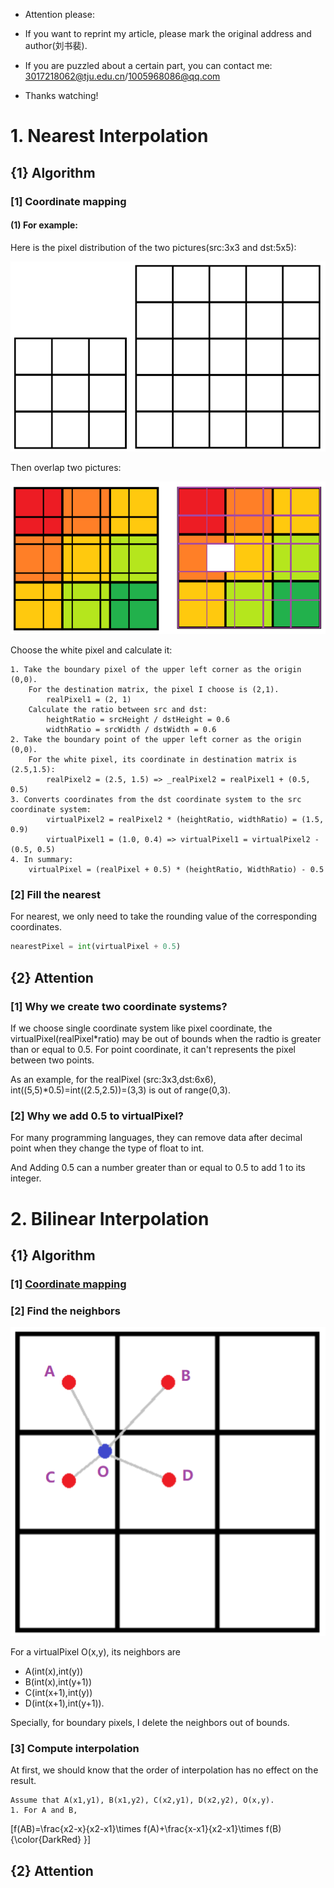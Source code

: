 - Attention please: 

- If you want to reprint my article, please mark the original address and author(刘书裴).

- If you are puzzled about a certain part, you can contact me: 3017218062@tju.edu.cn/1005968086@qq.com

- Thanks watching!

# 1. Nearest Interpolation

## {1} Algorithm

### [1] Coordinate mapping

<a id="mapping"/>

#### (1) For example:

Here is the pixel distribution of the two pictures(src:3x3 and dst:5x5):

![](../resource/interpolation/Nearest_Interpolation/image1.png)

Then overlap two pictures:

![](../resource/interpolation/Nearest_Interpolation/image2.png)

Choose the white pixel and  calculate it:

```
1. Take the boundary pixel of the upper left corner as the origin (0,0).
    For the destination matrix, the pixel I choose is (2,1).
        realPixel1 = (2, 1)
    Calculate the ratio between src and dst:
        heightRatio = srcHeight / dstHeight = 0.6
        widthRatio = srcWidth / dstWidth = 0.6
2. Take the boundary point of the upper left corner as the origin (0,0).
    For the white pixel, its coordinate in destination matrix is (2.5,1.5):
        realPixel2 = (2.5, 1.5) => _realPixel2 = realPixel1 + (0.5, 0.5)
3. Converts coordinates from the dst coordinate system to the src coordinate system:
        virtualPixel2 = realPixel2 * (heightRatio, widthRatio) = (1.5, 0.9)
        virtualPixel1 = (1.0, 0.4) => virtualPixel1 = virtualPixel2 - (0.5, 0.5)
4. In summary:
    virtualPixel = (realPixel + 0.5) * (heightRatio, WidthRatio) - 0.5
```

### [2] Fill the nearest

For nearest, we only need to take the rounding value of the corresponding coordinates.

```python
nearestPixel = int(virtualPixel + 0.5)
```

## {2} Attention

### [1] Why we create two coordinate systems?

If we choose single coordinate system like pixel coordinate, the virtualPixel(realPixel*ratio) may be out of bounds when the radtio is greater than or equal to 0.5. For point coordinate, it can't represents the pixel between two points.

As an example, for the realPixel (src:3x3,dst:6x6), int((5,5)*0.5)=int((2.5,2.5))=(3,3) is out of range(0,3).

### [2] Why we add 0.5 to virtualPixel?

For many programming languages, they can remove data after decimal point when they change the type of float to int.

And Adding 0.5 can a number greater than or equal to 0.5 to add 1 to its integer.

# 2. Bilinear Interpolation

## {1} Algorithm

### [1] [Coordinate mapping](#mapping)

### [2] Find the neighbors

![](../resource/interpolation/Bilinear_Interpolation/image1.png)

For a virtualPixel O(x,y), its neighbors are 
- A(int(x),int(y))
- B(int(x),int(y+1))
- C(int(x+1),int(y))
- D(int(x+1),int(y+1)).

Specially, for boundary pixels, I delete the neighbors out of bounds.

### [3] Compute interpolation

At first, we should know that the order of interpolation has no effect on the result.

```
Assume that A(x1,y1), B(x1,y2), C(x2,y1), D(x2,y2), O(x,y).
1. For A and B,
```
\[f(AB)=\frac{x2-x}{x2-x1}\times f(A)+\frac{x-x1}{x2-x1}\times f(B){\color{DarkRed} }\]


## {2} Attention

